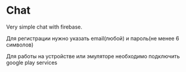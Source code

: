 # Chat
Very simple chat with firebase.

Для регистрации нужно указать email(любой) и пароль(не менее 6 символов)

Для работы на устройстве или эмуляторе необходимо подключить google play services 
